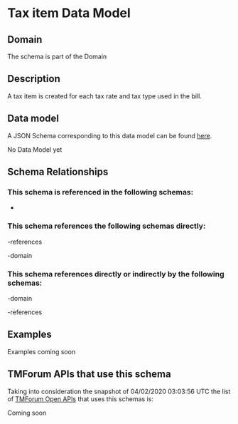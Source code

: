 # Tax item Data Model

## Domain

The  schema is part of the  Domain

## Description

A tax item is created for each tax rate and tax type used in the bill.

## Data model

A JSON Schema corresponding to this data model can be found
[here](https://github.com/tmforum-rand/schemas/blob/candidates/Customer/TaxItem.schema.json).

No Data Model yet

## Schema Relationships

### This schema is referenced in the following schemas:

-

### This schema references the following schemas directly:

-references

-domain

### This schema references directly or indirectly by the following schemas:

-domain

-references



## Examples

Examples coming soon

## TMForum APIs that use this schema

Taking into consideration the snapshot of 04/02/2020 03:03:56 UTC the list of [TMForum Open APIs](https://www.tmforum.org/open-apis/) that uses this schemas is:

Coming soon